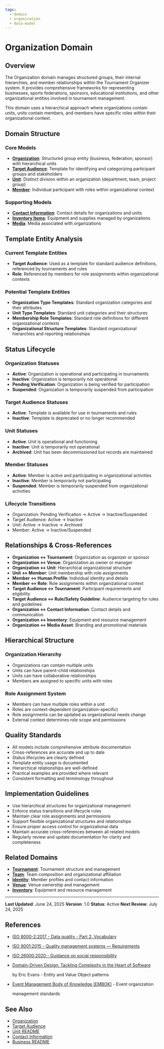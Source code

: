 ```yaml
---
tags:
  - domain
  - organization
  - data-model
---
```


# Organization Domain

## Overview

The Organization domain manages structured groups, their internal hierarchies, and member relationships within the
Tournament Organizer system. It provides comprehensive frameworks for representing businesses, sports federations,
sponsors, educational institutions, and other organizational entities involved in tournament management.

This domain uses a hierarchical approach where organizations contain units, units contain members, and members have
specific roles within their organizational context.

## Domain Structure

### Core Models

- **[Organization](organization.md)**: Structured group entity (business, federation, sponsor) with hierarchical units
- **[Target Audience](target_audience.md)**: Template for identifying and categorizing participant groups and stakeholders
- **[Unit](unit/unit.md)**: Distinct division within an organization (department, team, project group)
- **[Member](unit/member.md)**: Individual participant with roles within organizational context

### Supporting Models

- **[Contact Information](../identity/contact_information.md)**: Contact details for organizations and units
- **[Inventory Items](../inventory/inventory_item.md)**: Equipment and supplies managed by organizations
- **[Media](../media/media.md)**: Media associated with organizations

## Template Entity Analysis

### Current Template Entities

- **Target Audience**: Used as a template for standard audience definitions, referenced by tournaments and rules
- **Role**: Referenced by members for role assignments within organizational contexts

### Potential Template Entities

- **Organization Type Templates**: Standard organization categories and their attributes
- **Unit Type Templates**: Standard unit categories and their structures
- **Membership Role Templates**: Standard role definitions for different organizational contexts
- **Organizational Structure Templates**: Standard organizational hierarchies and reporting relationships

## Status Lifecycle

### Organization Statuses

- **Active**: Organization is operational and participating in tournaments
- **Inactive**: Organization is temporarily not operational
- **Pending Verification**: Organization is being verified for participation
- **Suspended**: Organization is temporarily suspended from participation

### Target Audience Statuses

- **Active**: Template is available for use in tournaments and rules
- **Inactive**: Template is deprecated or no longer recommended

### Unit Statuses

- **Active**: Unit is operational and functioning
- **Inactive**: Unit is temporarily not operational
- **Archived**: Unit has been decommissioned but records are maintained

### **Member Statuses**

- **Active**: Member is active and participating in organizational activities
- **Inactive**: Member is temporarily not participating
- **Suspended**: Member is temporarily suspended from organizational activities

### Lifecycle Transitions

- Organization: Pending Verification → Active → Inactive/Suspended
- Target Audience: Active → Inactive
- Unit: Active → Inactive → Archived
- Member: Active → Inactive/Suspended

## Relationships & Cross-References

- **Organization ↔ Tournament**: Organization as organizer or sponsor
- **Organization ↔ Venue**: Organization as owner or manager
- **Organization ↔ Unit**: Hierarchical organizational structure
- **Unit ↔ Member**: Unit membership with role assignments
- **Member ↔ Human Profile**: Individual identity and details
- **Member ↔ Role**: Role assignments within organizational context
- **Target Audience ↔ Tournament**: Participant requirements and eligibility
- **Target Audience ↔ Rule/Safety Guideline**: Audience targeting for rules and guidelines
- **Organization ↔ Contact Information**: Contact details and communication
- **Organization ↔ Inventory**: Equipment and resource management
- **Organization ↔ Media Asset**: Branding and promotional materials

## Hierarchical Structure

### Organization Hierarchy

- Organizations can contain multiple units
- Units can have parent-child relationships
- Units can have collaborative relationships
- Members are assigned to specific units with roles

### Role Assignment System

- Members can have multiple roles within a unit
- Roles are context-dependent (organization-specific)
- Role assignments can be updated as organizational needs change
- External context determines role scope and permissions

## Quality Standards

- All models include comprehensive attribute documentation
- Cross-references are accurate and up to date
- Status lifecycles are clearly defined
- Template entity usage is documented
- Hierarchical relationships are well-defined
- Practical examples are provided where relevant
- Consistent formatting and terminology throughout

## Implementation Guidelines

- Use hierarchical structures for organizational management
- Enforce status transitions and lifecycle rules
- Maintain clear role assignments and permissions
- Support flexible organizational structures and relationships
- Ensure proper access control for organizational data
- Maintain accurate cross-references between all related models
- Regularly review and update documentation for clarity and completeness

## Related Domains

- **[Tournament](../tournament/README.md)**: Tournament structure and management
- **[Team](../team/README.md)**: Team composition and organizational affiliation
- **[Identity](../identity/README.md)**: Member profiles and contact information
- **[Venue](../venue/README.md)**: Venue ownership and management
- **[Inventory](../inventory/README.md)**: Equipment and resource management

---

**Last Updated**: June 24, 2025 **Version**: 1.0 **Status**: Active **Next Review**: July 24, 2025

## References

- [ISO 8000-2:2017 - Data quality - Part 2: Vocabulary](https://www.iso.org/standard/36326.html)
- [ISO 9001:2015 - Quality management systems — Requirements](https://www.iso.org/standard/62085.html)
- [ISO 26000:2020 - Guidance on social responsibility](https://www.iso.org/standard/42546.html)
- [Domain-Driven Design: Tackling Complexity in the Heart of Software](https://www.amazon.com/Domain-Driven-Design-Tackling-Complexity-Software/dp/0321125215)

  by Eric Evans - Entity and Value Object patterns

- [Event Management Body of Knowledge (EMBOK)](https://www.embok.org/index.php/embok-model) - Event organization

  management standards

## See Also

- [Organization](../organization/organization.md)
- [Target Audience](../organization/target_audience.md)
- [Unit README](../organization/unit/README.md)
- [Contact Information](../identity/contact_information.md)
- [Business README](../README.md)
